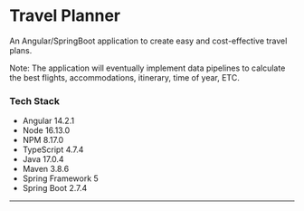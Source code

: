 # Travel Planner

An Angular/SpringBoot application to create easy and cost-effective travel plans.

Note: The application will eventually implement data pipelines to calculate the best flights, accommodations, itinerary, time of year, ETC.

### Tech Stack

* Angular 14.2.1
* Node 16.13.0
* NPM 8.17.0
* TypeScript 4.7.4
* Java 17.0.4
* Maven 3.8.6
* Spring Framework 5
* Spring Boot 2.7.4

---
